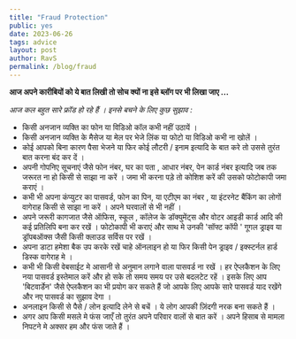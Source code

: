 ```yaml
---
title: "Fraud Protection"
public: yes
date: 2023-06-26
tags: advice
layout: post
author: RavS
permalink: /blog/fraud
---
```


**आज अपने कारीबियों को ये बात लिखी तो सोच क्यों ना  इसे ब्लॉग पर भी लिखा जाए ...**

*आज कल बहुत सारे फ्रॉड हो रहे हैं । इनसे बचने के लिए कुछ सुझाव :*
- किसी अनजान व्यक्ति का फोन या विडिओ कॉल कभी नहीं उठायें ।
- किसी अनजान व्यक्ति के मैसेज या मेल पर भेजे लिंक या फोटो या विडिओ कभी ना खोलें ।
- कोई आपको बिना कारण पैसा भेजने या फिर कोई लौटरी / इनाम इत्यादि के बात करे तो उससे तुरंत बात करना बंद कर दें ।
- अपनी गोपनिए सूचनाएं जैसे फोन नंबर, घर का पता , आधार नंबर, पेन कार्ड नंबर इत्यादि जब तक जरूरत ना हो किसी से साझा ना करें । जमा भी करना पड़े तो कोशिश करें की उसको फोटोकापी जमा कराएं ।
- कभी भी अपना कंप्युटर का पासवर्ड, फोन का पिन, या एटीएम का नंबर , या इंटरनेट बैंकिंग का लोगों वागेराह किसी से साझा ना करें । अपने घरवालों से भी नहीं ।
- अपने जरूरी कागजात जैसे ऑफिस, स्कूल , कॉलेज के डॉक्युमेंट्स और वोटर आइडी कार्ड आदि की कई प्रतिलिपि बना कर रखें । फोटोकापी भी कराएं और साथ मे उनकी 'सॉफ्ट कॉपी ' गूगल ड्राइव या ड्रॉपबऑक्स जैसी किसी क्लाउड सर्विस पर रखें ।
- अपना डाटा हमेशा बैक उप करके रखें चाहे ऑनलाइन हो या फिर किसी पेन ड्राइव / इक्स्टर्नल हार्ड डिस्क वागेराह मे ।
- कभी भी किसी वेबसाईट मे आसानी से अनुमान लगाने वाला पासवर्ड ना रखें । हर ऐप्लकैशन के लिए नया पासवर्ड इस्तेमाल करें और हो सके तो समय समय पर उसे बदलटेट रहें । इसके लिए आप 'बिटवार्डेन' जैसे ऐप्लकैशन का भी प्रयोग कर सकते हैं जो आपके लिए आपके सारे पासवर्ड याद रखेंगे और नए पासवर्ड का सुझाव देगा ।
- अनलाइन किसी से पैसे / लोन इत्यादि लेने से बचें । ये लोग आपकी ज़िंदगी नरक बना सकते हैं ।
- अगर आप किसी मसले मे फंस जाएँ तो तुरंत अपने परिवार वालों से बात करें । अपने हिसाब से मामला निपटने मे अक्सर हम और फंस जाते हैं ।